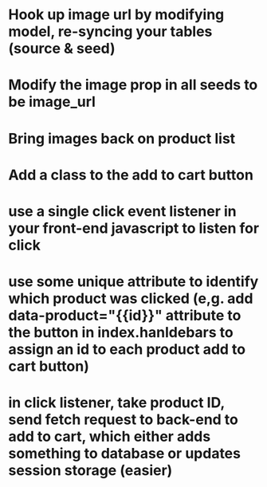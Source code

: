 # Hook up image url by modifying model, re-syncing your tables (source & seed)
# Modify the image prop in all seeds to be image_url
# Bring images back on product list
# Add a class to the add to cart button
# use a single click event listener in your front-end javascript to listen for click
# use some unique attribute to identify which product was clicked (e,g. add data-product="{{id}}" attribute to the button in index.hanldebars to assign an id to each product add to cart button)
# in click listener, take product ID, send fetch request to back-end to add to cart, which either adds something to database or updates session storage (easier)